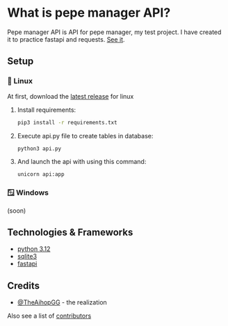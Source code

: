 # What is pepe manager API?

Pepe manager API is API for pepe manager, my test project. I have created it to practice fastapi and requests. [See it](https://github.com/TheAihopGG/pepe_manager).

## Setup

### 🐧 Linux

At first, download the [latest release](https://github.com/TheAihopGG/pepe_manager_api/releases/latest) for linux

1. Install requirements:

    ```bash
    pip3 install -r requirements.txt
    ```

2. Execute api.py file to create tables in database:

    ```bash
    python3 api.py
    ```

3. And launch the api with using this command:

    ```bash
    unicorn api:app
    ```

### 🪟 Windows

(soon)

## Technologies & Frameworks

- [python 3.12](https://www.python.org/)
- [sqlite3](https://www.sqlite.org/)
- [fastapi](https://fastapi.tiangolo.com/)

## Credits

- [@TheAihopGG](https://github.com/TheAihopGG) - the realization

Also see a list of [contributors](https://github.com/TheAihopGG/pepe_manager_api/graphs/contributors)
